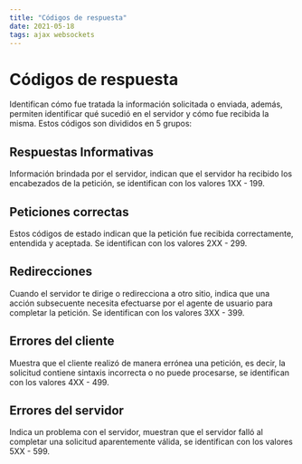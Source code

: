```yaml
---
title: "Códigos de respuesta"
date: 2021-05-18
tags: ajax websockets
---
```


# Códigos de respuesta
Identifican cómo fue tratada la información solicitada o enviada, además, permiten identificar qué sucedió en el servidor y cómo fue recibida la misma. Estos códigos son divididos en 5 grupos:

## Respuestas Informativas
Información brindada por el servidor, indican que el servidor ha recibido los encabezados de la petición, se identifican con los valores 1XX - 199.

## Peticiones correctas
Estos códigos de estado indican que la petición fue recibida correctamente, entendida y aceptada. Se identifican con los valores 2XX - 299.
## Redirecciones
Cuando el servidor te dirige o redirecciona a otro sitio, indica que una acción subsecuente necesita efectuarse por el agente de usuario para completar la petición. Se identifican con los valores 3XX - 399.
## Errores del cliente
Muestra que el cliente realizó de manera errónea una petición, es decir, la solicitud contiene sintaxis incorrecta o no puede procesarse, se identifican con los valores 4XX - 499.
## Errores del servidor
Indica un problema con el servidor, muestran que el servidor falló al completar una solicitud aparentemente válida, se identifican con los valores 5XX - 599.
